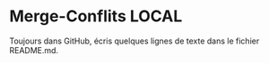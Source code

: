 # Merge-Conflits LOCAL
Toujours dans GitHub, écris quelques lignes de texte dans le fichier README.md.
